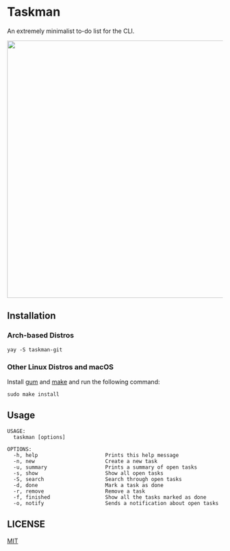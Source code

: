 # Taskman

An extremely minimalist to-do list for the CLI.

<a href="https://asciinema.org/a/716135" target="_blank"><img src="https://asciinema.org/a/716135.svg" width="600" /></a>

## Installation

### Arch-based Distros

```
yay -S taskman-git
```

### Other Linux Distros and macOS

Install [gum](https://github.com/charmbracelet/gum) and [make](https://www.gnu.org/software/make/) and run the following command:
```
sudo make install
```

## Usage

```
USAGE:
  taskman [options]

OPTIONS:
  -h, help                      Prints this help message
  -n, new                       Create a new task
  -u, summary                   Prints a summary of open tasks
  -s, show                      Show all open tasks
  -S, search                    Search through open tasks
  -d, done                      Mark a task as done
  -r, remove                    Remove a task
  -f, finished                  Show all the tasks marked as done
  -o, notify                    Sends a notification about open tasks
```

## LICENSE
[MIT](LICENSE)
